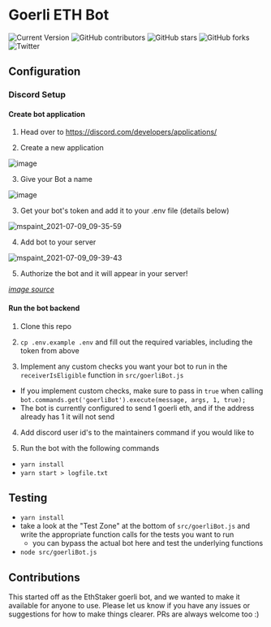 # Goerli ETH Bot
![Current Version](https://img.shields.io/badge/version-v1.0-blue)
![GitHub contributors](https://img.shields.io/github/contributors/hamzi15/SSV-goerli-eth-bot)
![GitHub stars](https://img.shields.io/github/stars/hamzi15/SSV-goerli-eth-bot?style=social)
![GitHub forks](https://img.shields.io/github/forks/hamzi15/SSV-goerli-eth-bot?style=social)
![Twitter](https://img.shields.io/twitter/follow/abdullahbaig_0?style=social)

## Configuration

### Discord Setup

#### Create bot application 

1) Head over to https://discord.com/developers/applications/

2) Create a new application

![image](https://user-images.githubusercontent.com/26490734/125040553-16606900-e098-11eb-9f82-c5463fad4292.png)

3) Give your Bot a name

![image](https://user-images.githubusercontent.com/26490734/125041062-9edf0980-e098-11eb-9fc0-af391f06d48c.png)

3) Get your bot's token and add it to your .env file (details below)

![mspaint_2021-07-09_09-35-59](https://user-images.githubusercontent.com/26490734/125041473-16ad3400-e099-11eb-81cc-34c7c4dc9261.png)

4) Add bot to your server 

![mspaint_2021-07-09_09-39-43](https://user-images.githubusercontent.com/26490734/125041956-9fc46b00-e099-11eb-8732-96442545b3bb.png)

5) Authorize the bot and it will appear in your server!

_[image source](https://www.writebots.com/discord-bot-token/)_

#### Run the bot backend

1) Clone this repo

2) `cp .env.example .env` and fill out the required variables, including the token from above

3) Implement any custom checks you want your bot to run in the `receiverIsEligible` function in `src/goerliBot.js`
* If you implement custom checks, make sure to pass in `true` when calling `bot.commands.get('goerliBot').execute(message, args, 1, true);`
* The bot is currently configured to send 1 goerli eth, and if the address already has 1 it will not send

4) Add discord user id's to the maintainers command if you would like to

5) Run the bot with the following commands
* `yarn install`
* `yarn start > logfile.txt`

## Testing
* `yarn install`
* take a look at the "Test Zone" at the bottom of `src/goerliBot.js` and write the appropriate function calls for the tests you want to run
    * you can bypass the actual bot here and test the underlying functions
* `node src/goerliBot.js`

## Contributions

This started off as the EthStaker goerli bot, and we wanted to make it available for anyone to use.  Please let us know if you have any issues or suggestions for how to make things clearer.  PRs are always welcome too :)
